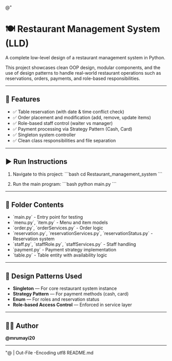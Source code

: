 @"
# 🍽️ Restaurant Management System (LLD)

A complete low-level design of a restaurant management system in Python.

This project showcases clean OOP design, modular components, and the use of design patterns to handle real-world restaurant operations such as reservations, orders, payments, and role-based responsibilities.

---

## 🔧 Features

- ✅ Table reservation (with date & time conflict check)
- ✅ Order placement and modification (add, remove, update items)
- ✅ Role-based staff control (waiter vs manager)
- ✅ Payment processing via Strategy Pattern (Cash, Card)
- ✅ Singleton system controller
- ✅ Clean class responsibilities and file separation

---

## ▶️ Run Instructions

1. Navigate to this project:
   \`\`\`bash
   cd Restaurant_management_system
   \`\`\`

2. Run the main program:
   \`\`\`bash
   python main.py
   \`\`\`

---

## 📁 Folder Contents

- \`main.py\` - Entry point for testing
- \`menu.py\`, \`item.py\` - Menu and item models
- \`order.py\`, \`orderServices.py\` - Order logic
- \`reservation.py\`, \`reservationServices.py\`, \`reservationStatus.py\` - Reservation system
- \`staff.py\`, \`staffRole.py\`, \`staffServices.py\` - Staff handling
- \`payment.py\` - Payment strategy implementation
- \`table.py\` - Table entity with availability logic

---

## 🧠 Design Patterns Used

- **Singleton** — For core restaurant system instance
- **Strategy Pattern** — For payment methods (cash, card)
- **Enum** — For roles and reservation status
- **Role-based Access Control** — Enforced in service layer

---

## 🧑‍💻 Author

**@mrumayi20**

---
"@ | Out-File -Encoding utf8 README.md
